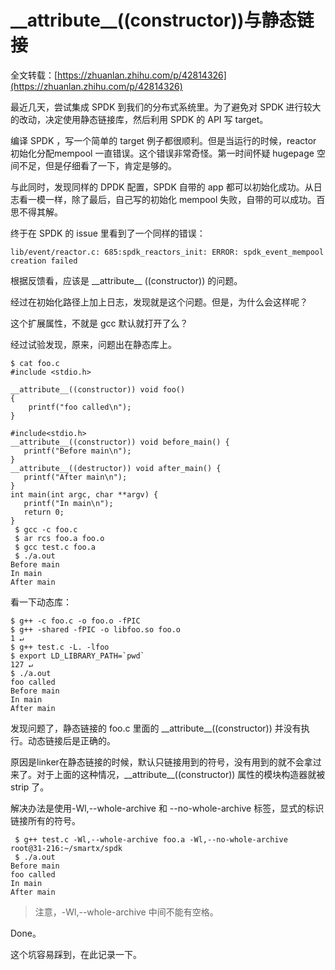 # \_\_attribute\_\_((constructor))与静态链接

全文转载：[https://zhuanlan.zhihu.com/p/42814326](https://zhuanlan.zhihu.com/p/42814326)

最近几天，尝试集成 SPDK 到我们的分布式系统里。为了避免对 SPDK 进行较大的改动，决定使用静态链接库，然后利用 SPDK 的 API 写 target。

编译 SPDK ，写一个简单的 target 例子都很顺利。但是当运行的时候，reactor 初始化分配mempool 一直错误。这个错误非常奇怪。第一时间怀疑 hugepage 空间不足，但是仔细看了一下，肯定是够的。

与此同时，发现同样的 DPDK 配置，SPDK 自带的 app 都可以初始化成功。从日志看一模一样，除了最后，自己写的初始化 mempool 失败，自带的可以成功。百思不得其解。

终于在 SPDK 的 issue 里看到了一个同样的错误：

```
lib/event/reactor.c: 685:spdk_reactors_init: ERROR: spdk_event_mempool creation failed
```

根据反馈看，应该是 \_\_attribute\_\_ ((constructor)) 的问题。

经过在初始化路径上加上日志，发现就是这个问题。但是，为什么会这样呢？

这个扩展属性，不就是 gcc 默认就打开了么？

经过试验发现，原来，问题出在静态库上。

```
$ cat foo.c 
#include <stdio.h>

__attribute__((constructor)) void foo()
{
    printf("foo called\n");
}

#include<stdio.h>
__attribute__((constructor)) void before_main() {
   printf("Before main\n");
}
__attribute__((destructor)) void after_main() {
   printf("After main\n");
}
int main(int argc, char **argv) {
   printf("In main\n");
   return 0;
}
 $ gcc -c foo.c
 $ ar rcs foo.a foo.o 
 $ gcc test.c foo.a
 $ ./a.out 
Before main
In main
After main
```

看一下动态库：

```
$ g++ -c foo.c -o foo.o -fPIC
$ g++ -shared -fPIC -o libfoo.so foo.o                                                                                                                                                                         1 ↵
$ g++ test.c -L. -lfoo                
$ export LD_LIBRARY_PATH=`pwd`                                                                                                                                                                               127 ↵
$ ./a.out                     
foo called
Before main
In main
After main
```

发现问题了，静态链接的 foo.c 里面的 \_\_attribute\_\_((constructor)) 并没有执行。动态链接后是正确的。

原因是linker在静态链接的时候，默认只链接用到的符号，没有用到的就不会拿过来了。对于上面的这种情况，\_\_attribute\_\_((constructor)) 属性的模块构造器就被 strip 了。

解决办法是使用-Wl,--whole-archive 和 --no-whole-archive 标签，显式的标识链接所有的符号。

```
 $ g++ test.c -Wl,--whole-archive foo.a -Wl,--no-whole-archive
root@31-216:~/smartx/spdk 
 $ ./a.out 
Before main
foo called
In main
After main
```

> 注意，-Wl,--whole-archive 中间不能有空格。

Done。

这个坑容易踩到，在此记录一下。